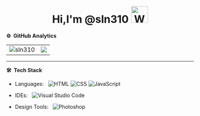 <p align="center"> <h1 align="center"> Hi,I'm @sln310 <img src="https://raw.githubusercontent.com/nixin72/nixin72/master/wave.gif" 
         alt="Waving hand animated gif"
         height="45"
         width="45" /> </h1> </p>
<p align="center">

<!-- <h1 align="left">👋 Hi, I’m @sln310</h1> -->


<!---
sln310/sln310 is a ✨ special ✨ repository because its `README.md` (this file) appears on your GitHub profile.
You can click the Preview link to take a look at your changes.
--->

<!-- ![](http://github-profile-summary-cards.vercel.app/api/cards/profile-details?username=sln310&theme=gruvbox) -->


<!--- Status & language --->
<!-- <p align="left"> 
  <img alt="Top Langs" height="150px" src="https://github-readme-stats.vercel.app/api/top-langs/?username=sln310&layout=compact&show_icons=true&theme=gruvbox" />
  <img alt="github stats" height="150px" src="https://github-readme-stats.vercel.app/api?username=sln310&theme=gruvbox&show_icons=ture" /> 
</p>
   -->

<!-- Trophy 
[![trophy](https://github-profile-trophy.vercel.app/?username=sln310&theme=onedark&column=7
)](https://github.com/ryo-ma/github-profile-trophy) -->

<!---theme=onedark--->


**⚙️ &nbsp;GitHub Analytics**
<table style="width:100%">
  <tr>
    <td> <img src="https://github-readme-stats.vercel.app/api?username=sln310&show_icons=true&theme=dark&locale=en&hide_border=true" alt="sln310" /></td>
    <td><img src="https://github-readme-stats.vercel.app/api/top-langs/?username=sln310&theme=dark&hide_border=true&layout=compact"></td>
  </tr>
</table>


<!-- *** -->
<!--START_SECTION:waka-->

<!---
📊 **This Week I Spent My Time On** 

```text
⌚︎ Time Zone: Canada/Vancouver

💬 Programming Languages: 
No Activity Tracked This Week

🔥 Editors: 
No Activity Tracked This Week

💻 Operating System: 
No Activity Tracked This Week

```


 Last Updated on 22/09/2022 18:54:53 UTC
-->

***

**🛠 &nbsp;Tech Stack**

- Languages: &nbsp;
  ![HTML](https://img.shields.io/badge/-HTML-333333?style=flat&logo=HTML5)
  ![CSS](https://img.shields.io/badge/-CSS-333333?style=flat&logo=CSS3&logoColor=1572B6)
  ![JavaScript](https://img.shields.io/badge/-JavaScript-333333?style=flat&logo=javascript)
  
- IDEs: &nbsp;
  ![Visual Studio Code](https://img.shields.io/badge/-Visual%20Studio%20Code-333333?style=flat&logo=visual-studio-code&logoColor=007ACC)
  
- Design Tools: &nbsp;
  ![Photoshop](https://img.shields.io/badge/--31A8FF?logo=adobe%20photoshop&logoColor=000?style=flat&logo=Photoshop)
<!--   (https://img.shields.io/badge/--31A8FF?logo=adobe%20photoshop&logoColor=000) -->
<!--   31A8FF -->
  
 <!---![Spotify recently played](https://spotify-recently-played-readme.vercel.app/api?user=bjpg97qxch2kbigp9qzxxtjls)--->

<!-- (https://img.shields.io/badge -->
